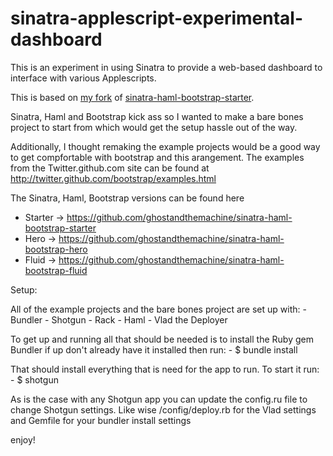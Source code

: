 sinatra-applescript-experimental-dashboard
==========================================

This is an experiment in using Sinatra to provide a web-based dashboard
to interface with various Applescripts.

This is based on [my fork](https://github.com/mcianni/sinatra-haml-bootstrap-starter) of
[sinatra-haml-bootstrap-starter](https://github.com/ghostandthemachine/sinatra-haml-bootstrap-starter).




Sinatra, Haml and Bootstrap kick ass so I wanted to make a bare bones project to
start from which would get the setup hassle out of the way. 

Additionally, I thought remaking the example projects would be a good way to get
compfortable with bootstrap and this arangement. The examples from the
Twitter.github.com site can be found at
http://twitter.github.com/bootstrap/examples.html 

The Sinatra, Haml, Bootstrap versions can be found here
- Starter ->
  https://github.com/ghostandthemachine/sinatra-haml-bootstrap-starter
- Hero -> https://github.com/ghostandthemachine/sinatra-haml-bootstrap-hero
- Fluid -> https://github.com/ghostandthemachine/sinatra-haml-bootstrap-fluid


Setup:

  All of the example projects and the bare bones project are set up with:
    - Bundler
    - Shotgun
    - Rack
    - Haml
    - Vlad the Deployer

  To get up and running all that should be needed is to install the Ruby gem
Bundler if up don't already have it installed then run:
    - $ bundle install

  That should install everything that is need for the app to run. To start it
run:
    - $ shotgun

  As is the case with any Shotgun app you can update the config.ru file to
change Shotgun settings. Like wise /config/deploy.rb for the Vlad settings and
Gemfile for your bundler install settings

enjoy!
